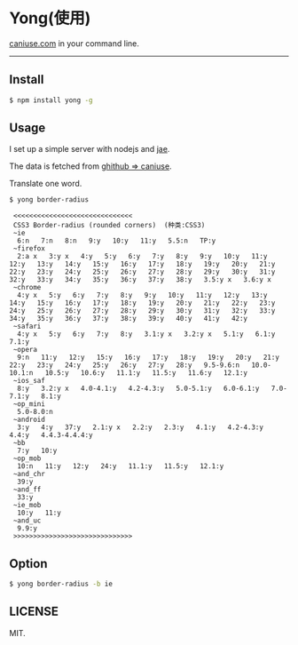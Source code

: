 # Yong(使用)


[caniuse.com](caniuse.com) in your command line.


---

## Install

```bash
$ npm install yong -g
```

## Usage

I set up a simple server with nodejs and [jae](http://jae.jd.com/).

The data is fetched from [ghithub => caniuse](https://github.com/Fyrd/caniuse).

Translate one word.

```bash
$ yong border-radius
```

```
 <<<<<<<<<<<<<<<<<<<<<<<<<<<<<<
 CSS3 Border-radius (rounded corners)  (种类:CSS3)
 ~ie
  6:n   7:n   8:n   9:y   10:y   11:y   5.5:n   TP:y
 ~firefox
  2:a x   3:y x   4:y   5:y   6:y   7:y   8:y   9:y   10:y   11:y   12:y   13:y   14:y   15:y   16:y   17:y   18:y   19:y   20:y   21:y   22:y   23:y   24:y   25:y   26:y   27:y   28:y   29:y   30:y   31:y   32:y   33:y   34:y   35:y   36:y   37:y   38:y   3.5:y x   3.6:y x
 ~chrome
  4:y x   5:y   6:y   7:y   8:y   9:y   10:y   11:y   12:y   13:y   14:y   15:y   16:y   17:y   18:y   19:y   20:y   21:y   22:y   23:y   24:y   25:y   26:y   27:y   28:y   29:y   30:y   31:y   32:y   33:y   34:y   35:y   36:y   37:y   38:y   39:y   40:y   41:y   42:y
 ~safari
  4:y x   5:y   6:y   7:y   8:y   3.1:y x   3.2:y x   5.1:y   6.1:y   7.1:y
 ~opera
  9:n   11:y   12:y   15:y   16:y   17:y   18:y   19:y   20:y   21:y   22:y   23:y   24:y   25:y   26:y   27:y   28:y   9.5-9.6:n   10.0-10.1:n   10.5:y   10.6:y   11.1:y   11.5:y   11.6:y   12.1:y
 ~ios_saf
  8:y   3.2:y x   4.0-4.1:y   4.2-4.3:y   5.0-5.1:y   6.0-6.1:y   7.0-7.1:y   8.1:y
 ~op_mini
  5.0-8.0:n
 ~android
  3:y   4:y   37:y   2.1:y x   2.2:y   2.3:y   4.1:y   4.2-4.3:y   4.4:y   4.4.3-4.4.4:y
 ~bb
  7:y   10:y
 ~op_mob
  10:n   11:y   12:y   24:y   11.1:y   11.5:y   12.1:y
 ~and_chr
  39:y
 ~and_ff
  33:y
 ~ie_mob
  10:y   11:y
 ~and_uc
  9.9:y
 >>>>>>>>>>>>>>>>>>>>>>>>>>>>>>
```

## Option

```bash
$ yong border-radius -b ie
```

## LICENSE

MIT.